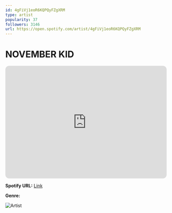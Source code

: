 ```yaml
---
id: 4gFiVj1eoR6KQPQyFZgXRM
type: artist
popularity: 37
followers: 3146
url: https://open.spotify.com/artist/4gFiVj1eoR6KQPQyFZgXRM
---
```

# NOVEMBER KID

<iframe style="border-radius:12px" src="https://open.spotify.com/embed/artist/4gFiVj1eoR6KQPQyFZgXRM" width="100%" height="352" frameBorder="0" allowfullscreen="" allow="autoplay; clipboard-write; encrypted-media; fullscreen; picture-in-picture" loading="lazy"></iframe>

**Spotify URL:** [Link](https://open.spotify.com/artist/4gFiVj1eoR6KQPQyFZgXRM)

**Genre:** 

![Artist](https://i.scdn.co/image/ab6761610000e5ebafc36c70f26d2cfa0446ea63)
